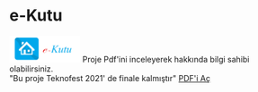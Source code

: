 # e-Kutu
<img src="ekutu.png" style="max-width: 25%;">
Proje Pdf'ini inceleyerek hakkında bilgi sahibi olabilirsiniz. <br>
"Bu proje Teknofest 2021' de finale kalmıştır"
<a href="ekutu.pdf">PDF'i Aç </a>
